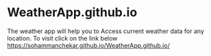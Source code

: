 # WeatherApp.github.io

The weather app will help you to Access current weather data for any location.
To visit click on the link below 
https://sohammanchekar.github.io/WeatherApp.github.io/
